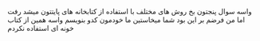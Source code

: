 واسه سوال پنجتون بخ روش های مختلف با استفاده از کتابخانه های پایتتون میشد رفت اما من فرضم بر این بود شما میخاستین ما خودمون کدو بنویسم واسه همین از کتاب خونه ای استفاده نکردم 
